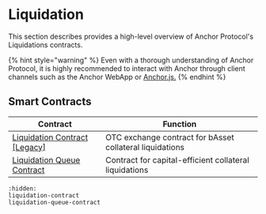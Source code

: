 # Liquidation

This section describes provides a high-level overview of Anchor Protocol's Liquidations contracts.

{% hint style="warning" %}
Even with a thorough understanding of Anchor Protocol, it is highly recommended to interact with Anchor through client channels such as the Anchor WebApp or [Anchor.js.](../../developers-terra/anchor.js.md)
{% endhint %}

## Smart Contracts

| Contract                                                    | Function                                                 |
| ----------------------------------------------------------- | -------------------------------------------------------- |
| [Liquidation Contract \[Legacy\]](liquidation-contract.md)  | OTC exchange contract for bAsset collateral liquidations |
| [Liquidation Queue Contract](liquidation-queue-contract.md) | Contract for capital-efficient collateral liquidations   |

```{toctree}
:hidden:
liquidation-contract
liquidation-queue-contract
```